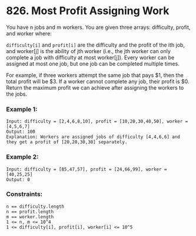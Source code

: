 # 826. Most Profit Assigning Work

You have n jobs and m workers. You are given three arrays: difficulty, profit, and worker where:

`difficulty[i]` and `profit[i]` are the difficulty and the profit of the ith job, and
worker[j] is the ability of jth worker (i.e., the jth worker can only complete a job with difficulty at most worker[j]).
Every worker can be assigned at most one job, but one job can be completed multiple times.

For example, if three workers attempt the same job that pays $1, then the total profit will be $3. If a worker cannot complete any job, their profit is $0.
Return the maximum profit we can achieve after assigning the workers to the jobs.

 

### Example 1:
```
Input: difficulty = [2,4,6,8,10], profit = [10,20,30,40,50], worker = [4,5,6,7]
Output: 100
Explanation: Workers are assigned jobs of difficulty [4,4,6,6] and they get a profit of [20,20,30,30] separately.
```
### Example 2:
```
Input: difficulty = [85,47,57], profit = [24,66,99], worker = [40,25,25]
Output: 0
```

### Constraints:
```
n == difficulty.length
n == profit.length
m == worker.length
1 <= n, m <= 10^4
1 <= difficulty[i], profit[i], worker[i] <= 10^5
```
